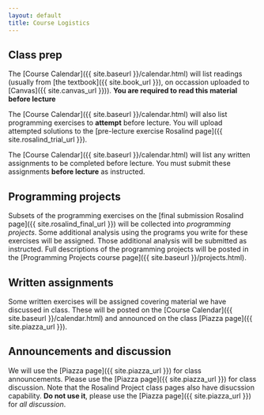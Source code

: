 ```yaml
---
layout: default
title: Course Logistics
---
```


Class prep
----------
The [Course Calendar]({{ site.baseurl }}/calendar.html) will list
readings (usually from [the textbook]({{ site.book_url }}), on
occassion uploaded to [Canvas]({{ site.canvas_url }})). **You are
required to read this material before lecture**

The [Course Calendar]({{ site.baseurl }}/calendar.html) will also
list programming exercises to **attempt** before lecture. You
will upload attempted solutions to the [pre-lecture exercise
Rosalind page]({{ site.rosalind_trial_url }}). 

The [Course Calendar]({{ site.baseurl }}/calendar.html) will list
any written assignments to be completed before lecture. You
must submit these assignments **before lecture** as instructed.

Programming projects
--------------------

Subsets of the programming exercises on the [final submission
Rosalind page]({{ site.rosalind_final_url }}) will be collected into
*programming projects*. Some additional analysis using the programs
you write for these exercises will be assigned. Those additional
analysis will be submitted as instructed. Full descriptions of the
programming projects will be posted in the
[Programming Projects course
page]({{ site.baseurl }}/projects.html). 

Written assignments
-------------------

Some written exercises will be assigned covering material we
have discussed in class. These will be posted on the
[Course Calendar]({{ site.baseurl }}/calendar.html) and announced on
the class [Piazza page]({{ site.piazza_url }}).

Announcements and discussion
----------------------------

We will use the [Piazza page]({{ site.piazza_url }}) for class
announcements. Please use the [Piazza page]({{ site.piazza_url }}) for
class discussion. Note that the Rosalind Project class pages also have
disucssion capability. **Do not use it**, please use the
[Piazza page]({{ site.piazza_url }}) for *all discussion*.
